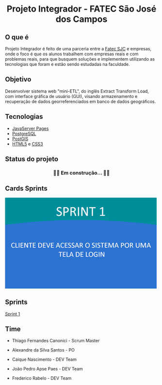 <h1 align=center> Projeto Integrador - FATEC São José dos Campos</h1>

## O que é
Projeto Integrador é feito de uma parceria entre a [Fatec SJC](https://fatecsjc-prd.azurewebsites.net/index.php) e empresas, onde o foco é que os alunos trabalhem com empresas reais e com problemas reais, para que busquem soluções e implementem utilizando as tecnologias que foram e estão sendo estudadas na faculdade. 

## Objetivo
Desenvolver sistema web "mini-ETL", do inglês Extract Transform Load, com interface gráfica de usuário (GUI), visando armazenamento e recuperação de dados georreferenciados em banco de dados geográficos.

## Tecnologias
- [JavaServer Pages](https://pt.wikipedia.org/wiki/JavaServer_Pages)
- [PostgreSQL](https://www.postgresql.org)
- [PostGIS](https://postgis.net)
- [HTML5](https://pt.wikipedia.org/wiki/HTML5) e [CSS3](https://pt.wikipedia.org/wiki/CSS3)
## Status do projeto

<h3 align=center> 👨‍💻 Em construção... 👨‍💻<h3/>

## Cards Sprints

![](https://github.com/thiagoCan/Projeto-Visiona/blob/patch-1/TelaLogin/cards_sprint1.png?raw=true) 

## Sprints
[Sprint 1](https://github.com/thiagoCan/Projeto-Visiona/tree/patch-1)



## Time

- Thiago Fernandes Canonici - Scrum Master

- Alexandre da Silva Santos - PO

- Caique Nascimento - DEV Team

- João Pedro Apse Paes - DEV Team

- Frederico Rabelo - DEV Team

